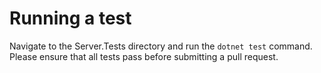 # Running a test

Navigate to the Server.Tests directory and run the ```dotnet test``` command. Please ensure that all tests pass before submitting a pull request.
